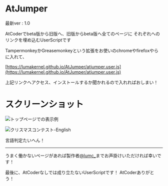# AtJumper
最新ver : 1.0

AtCoderでbeta版から旧版へ、旧版からbeta版へ全てのページに
それぞれへのリンクを埋め込むUserScriptです


TampermonkeyかGreasemonkeyという拡張をお使いのchromeやfirefoxやらに入れて、

[https://lumakernel.github.io/AtJumper/atjumper.user.js](https://lumakernel.github.io/AtJumper/atjumper.user.js)

上記リンクへアクセス、インストールするか聞かれるので入れればおしまい！

# スクリーンショット

![トップページでの表示例](https://lumakernel.github.io/AtJumper/img/screen1.png "トップページでの表示例")

![クリスマスコンテスト-English](https://lumakernel.github.io/AtJumper/img/screen2.png "クリスマスコンテスト-English")

言語判定たいへん！

---

うまく働かないページがあれば製作者[@lumc\_](https://twitter.com/lumc_)までお声掛けいただければ幸いです！

最後に、AtCoderなしでは成り立たないUserScriptです！
AtCoderありがとう！


